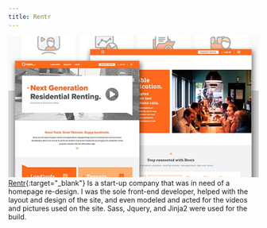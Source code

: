 ```yaml
---
title: Rentr
---
```


![Rentr](assets/img/work/proj-3/thumb.jpg)
[Rentr](http://www.rentr.com){:target="_blank"} Is a start-up company that was in need of a homepage re-design. I was the sole front-end developer, helped with the layout and design of the site, and even modeled and acted for the videos and pictures used on the site. Sass, Jquery, and Jinja2 were used for the build.

